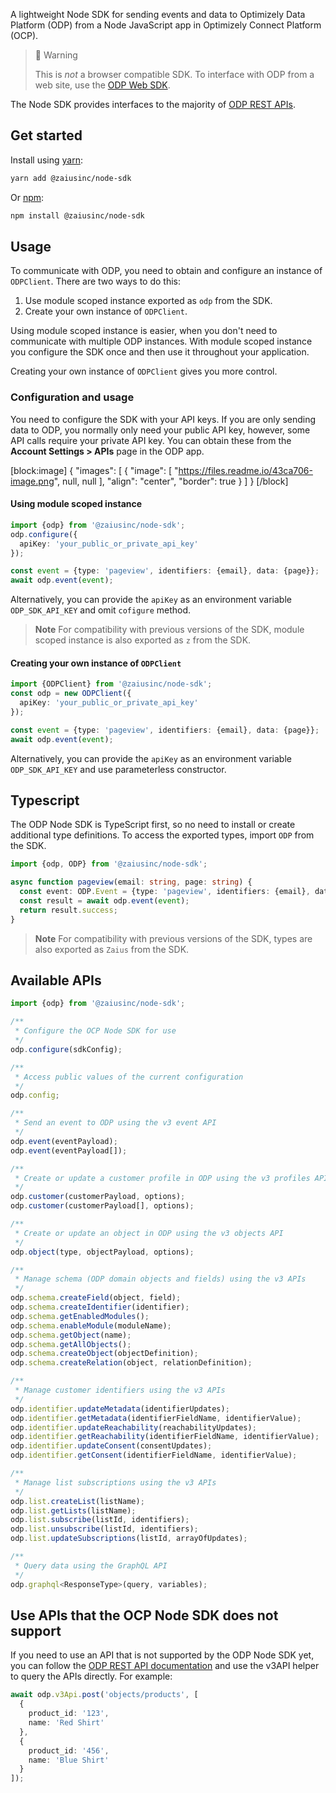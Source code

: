 A lightweight Node SDK for sending events and data to Optimizely Data Platform (ODP) from a Node JavaScript app in Optimizely Connect Platform (OCP).

> 🚧 Warning
> 
> This is _not_ a browser compatible SDK. To interface with ODP from a web site, use the [ODP Web SDK](https://docs.developers.optimizely.com/optimizely-data-platform/docs/get-started-with-web-sdk).

The Node SDK provides interfaces to the majority of [ODP REST APIs](https://docs.developers.optimizely.com/optimizely-data-platform/reference/introduction).

## Get started

Install using [yarn](https://yarnpkg.com/en/):

```bash
yarn add @zaiusinc/node-sdk
```

Or [npm](https://www.npmjs.com/):

```bash
npm install @zaiusinc/node-sdk
```

## Usage

To communicate with ODP, you need to obtain and configure an instance of `ODPClient`. 
There are two ways to do this:
1. Use module scoped instance exported as `odp` from the SDK.
2. Create your own instance of `ODPClient`.

Using module scoped instance is easier, when you don't need to communicate with multiple ODP instances. 
With module scoped instance you configure the SDK once and then use it throughout your application.

Creating your own instance of `ODPClient` gives you more control.

### Configuration and usage

You need to configure the SDK with your API keys. 
If you are only sending data to ODP, you normally only need your public API key, however, some API calls require your private API key. 
You can obtain these from the **Account Settings > APIs** page in the ODP app.

[block:image]
{
"images": [
{
"image": [
"https://files.readme.io/43ca706-image.png",
null,
null
],
"align": "center",
"border": true
}
]
}
[/block]


#### Using module scoped instance
```typescript
import {odp} from '@zaiusinc/node-sdk';
odp.configure({
  apiKey: 'your_public_or_private_api_key'
});

const event = {type: 'pageview', identifiers: {email}, data: {page}};
await odp.event(event);
```

Alternatively, you can provide the `apiKey` as an environment variable `ODP_SDK_API_KEY` and omit `cofigure` method.

> **Note** 
> For compatibility with previous versions of the SDK, module scoped instance is also exported as `z` from the SDK.

#### Creating your own instance of `ODPClient`
```typescript
import {ODPClient} from '@zaiusinc/node-sdk';
const odp = new ODPClient({
  apiKey: 'your_public_or_private_api_key'
});

const event = {type: 'pageview', identifiers: {email}, data: {page}};
await odp.event(event);
```

Alternatively, you can provide the `apiKey` as an environment variable `ODP_SDK_API_KEY` and use parameterless constructor.


## Typescript

The ODP Node SDK is TypeScript first, so no need to install or create additional type definitions.
To access the exported types, import `ODP` from the SDK.

```typescript
import {odp, ODP} from '@zaiusinc/node-sdk';

async function pageview(email: string, page: string) {
  const event: ODP.Event = {type: 'pageview', identifiers: {email}, data: {page}};
  const result = await odp.event(event);
  return result.success;
}
```

> **Note**
> For compatibility with previous versions of the SDK, types are also exported as `Zaius` from the SDK.

## Available APIs

```javascript
import {odp} from '@zaiusinc/node-sdk';

/**
 * Configure the OCP Node SDK for use
 */
odp.configure(sdkConfig);

/**
 * Access public values of the current configuration
 */
odp.config;

/**
 * Send an event to ODP using the v3 event API
 */
odp.event(eventPayload);
odp.event(eventPayload[]);

/**
 * Create or update a customer profile in ODP using the v3 profiles API
 */
odp.customer(customerPayload, options);
odp.customer(customerPayload[], options);

/**
 * Create or update an object in ODP using the v3 objects API
 */
odp.object(type, objectPayload, options);

/**
 * Manage schema (ODP domain objects and fields) using the v3 APIs
 */
odp.schema.createField(object, field);
odp.schema.createIdentifier(identifier);
odp.schema.getEnabledModules();
odp.schema.enableModule(moduleName);
odp.schema.getObject(name);
odp.schema.getAllObjects();
odp.schema.createObject(objectDefinition);
odp.schema.createRelation(object, relationDefinition);

/**
 * Manage customer identifiers using the v3 APIs
 */
odp.identifier.updateMetadata(identifierUpdates);
odp.identifier.getMetadata(identifierFieldName, identifierValue);
odp.identifier.updateReachability(reachabilityUpdates);
odp.identifier.getReachability(identifierFieldName, identifierValue);
odp.identifier.updateConsent(consentUpdates);
odp.identifier.getConsent(identifierFieldName, identifierValue);

/**
 * Manage list subscriptions using the v3 APIs
 */
odp.list.createList(listName);
odp.list.getLists(listName);
odp.list.subscribe(listId, identifiers);
odp.list.unsubscribe(listId, identifiers);
odp.list.updateSubscriptions(listId, arrayOfUpdates);

/**
 * Query data using the GraphQL API
 */
odp.graphql<ResponseType>(query, variables);
```

## Use APIs that the OCP Node SDK does not support

If you need to use an API that is not supported by the ODP Node SDK yet, you can
follow the [ODP REST API documentation](https://docs.developers.optimizely.com/optimizely-data-platform/reference/introduction)
and use the v3API helper to query the APIs directly. For example:

```typescript
await odp.v3Api.post('objects/products', [
  {
    product_id: '123',
    name: 'Red Shirt'
  },
  {
    product_id: '456',
    name: 'Blue Shirt'
  }
]);
```
